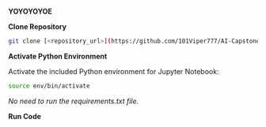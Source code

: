 **YOYOYOYOE**


**Clone Repository**

```bash
git clone [<repository_url>](https://github.com/101Viper777/AI-Capstone-project/tree/main)
```


**Activate Python Environment**

Activate the included Python environment for Jupyter Notebook:

```bash
source env/bin/activate
```


*No need to run the requirements.txt file.*


**Run Code**

